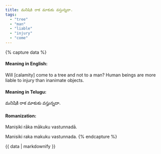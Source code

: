```yaml
---
title: మనిషికి రాక మాకుకు వస్తున్నదా.
tags:
  - "tree"
  - "man"
  - "liable"
  - "injury"
  - "come"
---
```


{% capture data %}
#### Meaning in English:
Will [calamity] come to a tree and not to a man?
Human beings are more liable to injury than inanimate objects.

#### Meaning in Telugu:
మనిషికి రాక మాకుకు వస్తున్నదా.

#### Romanization:
Maniṣiki rāka mākuku vastunnadā.

Manisiki raka makuku vastunnada.
{% endcapture %}

{{ data | markdownify }}

